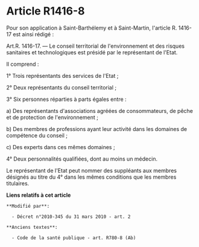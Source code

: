 # Article R1416-8

Pour son application à Saint-Barthélemy et à Saint-Martin, l'article R. 1416-17 est ainsi rédigé : 

Art.R. 1416-17. ― Le conseil territorial de l'environnement et des risques sanitaires et technologiques est présidé par le
représentant de l'Etat. 

Il comprend : 

1° Trois représentants des services de l'Etat ; 

2° Deux représentants du conseil territorial ; 

3° Six personnes réparties à parts égales entre : 

a) Des représentants d'associations agréées de consommateurs, de pêche et de protection de l'environnement ; 

b) Des membres de professions ayant leur activité dans les domaines de compétence du conseil ; 

c) Des experts dans ces mêmes domaines ; 

4° Deux personnalités qualifiées, dont au moins un médecin. 

Le représentant de l'Etat peut nommer des suppléants aux membres désignés au titre du 4° dans les mêmes conditions que les
membres titulaires.

**Liens relatifs à cet article**

	**Modifié par**:

	  - Décret n°2010-345 du 31 mars 2010 - art. 2

	**Anciens textes**:

	  - Code de la santé publique - art. R780-8 (Ab)
